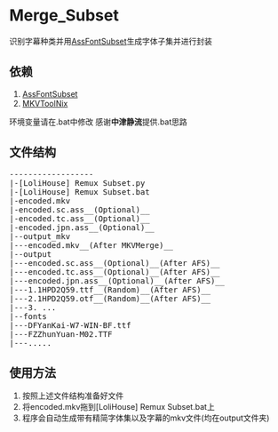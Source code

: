 # Merge_Subset
识别字幕种类并用[AssFontSubset](https://github.com/youlun/AssFontSubset)生成字体子集并进行封装

## 依赖
1. [AssFontSubset](https://github.com/youlun/AssFontSubset)
2. [MKVToolNix](https://mkvtoolnix.download/doc/mkvmerge.html)

环境变量请在.bat中修改 
感谢**中津静流**提供.bat思路

## 文件结构
<pre>
------------------
|-[LoliHouse] Remux Subset.py
|-[LoliHouse] Remux Subset.bat
|-encoded.mkv
|-encoded.sc.ass__(Optional)__
|-encoded.tc.ass__(Optional)__
|-encoded.jpn.ass__(Optional)__
|--output_mkv
|---encoded.mkv__(After MKVMerge)__
|--output
|---encoded.sc.ass__(Optional)__(After AFS)__
|---encoded.tc.ass__(Optional)__(After AFS)__
|---encoded.jpn.ass__(Optional)__(After AFS)__
|---1.1HPD2Q59.ttf__(Random)__(After AFS)__
|---2.1HPD2Q59.otf__(Random)__(After AFS)__
|---3. ...
|--fonts
|---DFYanKai-W7-WIN-BF.ttf
|---FZZhunYuan-M02.TTF
|---.....
</pre>

## 使用方法
1. 按照上述文件结构准备好文件
2. 将encoded.mkv拖到[LoliHouse] Remux Subset.bat上
3. 程序会自动生成带有精简字体集以及字幕的mkv文件(均在output文件夹)
